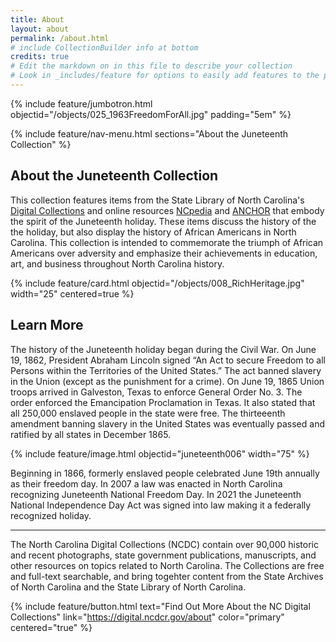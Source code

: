 ```yaml
---
title: About
layout: about
permalink: /about.html
# include CollectionBuilder info at bottom
credits: true
# Edit the markdown on in this file to describe your collection
# Look in _includes/feature for options to easily add features to the page
---
```


{% include feature/jumbotron.html objectid="/objects/025_1963FreedomForAll.jpg" padding="5em" %} 

{% include feature/nav-menu.html sections="About the Juneteenth Collection" %}

## About the Juneteenth Collection

This collection features items from the State Library of North Carolina's [Digital Collections](https://digital.ncdcr.gov/) and online resources [NCpedia](https://ncpedia.org/) and [ANCHOR](https://ncpedia.org/anchor/anchor) that embody the spirit of the Juneteenth holiday. These items discuss the history of the the holiday, but also display the history of African Americans in North Carolina. This collection is intended to commemorate the triumph of African Americans over adversity and emphasize their achievements in education, art, and business throughout North Carolina history. 

{% include feature/card.html objectid="/objects/008_RichHeritage.jpg" width="25" centered=true %}

## Learn More

The history of the Juneteenth holiday began during the Civil War.  On June 19, 1862, President Abraham Lincoln signed “An Act to secure Freedom to all Persons within the Territories of the United States.” The act banned slavery in the Union (except as the punishment for a crime). On June 19, 1865 Union troops arrived in Galveston, Texas to enforce General Order No. 3. The order enforced the Emancipation Proclamation in Texas. It also stated that all 250,000 enslaved people in the state were free. The thirteeenth amendment banning slavery in the United States was eventually passed and ratified by all states in December 1865.  

{% include feature/image.html objectid="juneteenth006" width="75" %}

Beginning in 1866, formerly enslaved people celebrated June 19th annually as their freedom day. In 2007 a law was enacted in North Carolina recognizing Juneteenth National Freedom Day.  In 2021 the Juneteenth National Independence Day Act was signed into law making it a federally recognized holiday.

--------------------------------------------------------------------------------------------------------------------------------------
The North Carolina Digital Collections (NCDC) contain over 90,000 historic and recent photographs, state government publications, manuscripts, and other resources on topics related to North Carolina.  The Collections are free and full-text searchable, and bring togehter content from the State Archives of North Carolina and the State Library of North Carolina.

{% include feature/button.html text="Find Out More About the NC Digital Collections" link="https://digital.ncdcr.gov/about" color="primary" centered="true" %}





<!-- IMPORTANT!!! DELETE this comment and the include below when you are finished editing this page for your collection. The include below introduces about page features. They will show up on your collection's about page until you delete it.  -->
<!--{%include cb/about_the_about.md %}-->